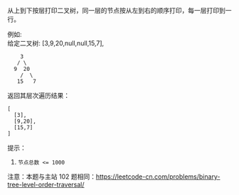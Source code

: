 从上到下按层打印二叉树，同一层的节点按从左到右的顺序打印，每一层打印到一行。

例如:     
给定二叉树: [3,9,20,null,null,15,7],

```
    3
   / \
  9  20
    /  \
   15   7
```

返回其层次遍历结果：
```
[
  [3],
  [9,20],
  [15,7]
]
```

提示：

1. `节点总数 <= 1000`

注意：本题与主站 102 题相同：https://leetcode-cn.com/problems/binary-tree-level-order-traversal/
